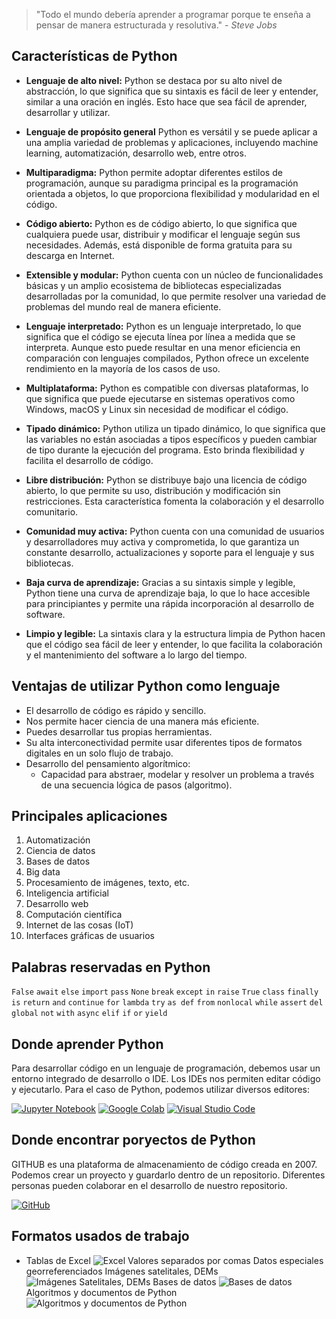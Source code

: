 > "Todo el mundo debería aprender a programar porque te enseña a pensar de manera estructurada y resolutiva." *- Steve Jobs*

## Características de Python

- **Lenguaje de alto nivel:** Python se destaca por su alto nivel de abstracción, lo que significa que su sintaxis es fácil de leer y entender, similar a una oración en inglés. Esto hace que sea fácil de aprender, desarrollar y utilizar.

- **Lenguaje de propósito general** Python es versátil y se puede aplicar a una amplia variedad de problemas y aplicaciones, incluyendo machine learning, automatización, desarrollo web, entre otros.

- **Multiparadigma:** Python permite adoptar diferentes estilos de programación, aunque su paradigma principal es la programación orientada a objetos, lo que proporciona flexibilidad y modularidad en el código.

- **Código abierto:** Python es de código abierto, lo que significa que cualquiera puede usar, distribuir y modificar el lenguaje según sus necesidades. Además, está disponible de forma gratuita para su descarga en Internet.

- **Extensible y modular:** Python cuenta con un núcleo de funcionalidades básicas y un amplio ecosistema de bibliotecas especializadas desarrolladas por la comunidad, lo que permite resolver una variedad de problemas del mundo real de manera eficiente.

- **Lenguaje interpretado:** Python es un lenguaje interpretado, lo que significa que el código se ejecuta línea por línea a medida que se interpreta. Aunque esto puede resultar en una menor eficiencia en comparación con lenguajes compilados, Python ofrece un excelente rendimiento en la mayoría de los casos de uso.

- **Multiplataforma:** Python es compatible con diversas plataformas, lo que significa que puede ejecutarse en sistemas operativos como Windows, macOS y Linux sin necesidad de modificar el código.

- **Tipado dinámico:** Python utiliza un tipado dinámico, lo que significa que las variables no están asociadas a tipos específicos y pueden cambiar de tipo durante la ejecución del programa. Esto brinda flexibilidad y facilita el desarrollo de código.

- **Libre distribución:** Python se distribuye bajo una licencia de código abierto, lo que permite su uso, distribución y modificación sin restricciones. Esta característica fomenta la colaboración y el desarrollo comunitario.

- **Comunidad muy activa:** Python cuenta con una comunidad de usuarios y desarrolladores muy activa y comprometida, lo que garantiza un constante desarrollo, actualizaciones y soporte para el lenguaje y sus bibliotecas.

- **Baja curva de aprendizaje:** Gracias a su sintaxis simple y legible, Python tiene una curva de aprendizaje baja, lo que lo hace accesible para principiantes y permite una rápida incorporación al desarrollo de software.

- **Limpio y legible:** La sintaxis clara y la estructura limpia de Python hacen que el código sea fácil de leer y entender, lo que facilita la colaboración y el mantenimiento del software a lo largo del tiempo.


## Ventajas de utilizar Python como lenguaje
- El desarrollo de código es rápido y sencillo.
- Nos permite hacer ciencia de una manera más eficiente.
- Puedes desarrollar tus propias herramientas.
- Su alta interconectividad permite usar diferentes tipos de formatos digitales en un solo flujo de trabajo.
- Desarrollo del pensamiento algorítmico:
  - Capacidad para abstraer, modelar y resolver un problema a través de una secuencia lógica de pasos (algoritmo).

## Principales aplicaciones
1. Automatización
2. Ciencia de datos
3. Bases de datos
4. Big data
5. Procesamiento de imágenes, texto, etc.
6. Inteligencia artificial
7. Desarrollo web
8. Computación científica
9. Internet de las cosas (IoT)
10. Interfaces gráficas de usuarios

## Palabras reservadas en Python
```False``` ```await``` ```else``` ```import``` ```pass``` ```None``` ```break``` ```except``` ```in``` ```raise``` ```True``` ```class``` ```finally``` ```is``` ```return``` ```and``` ```continue``` ```for``` ```lambda``` ```try``` ```as def``` ```from``` ```nonlocal``` ```while``` ```assert``` ```del``` ```global``` ```not``` ```with``` ```async``` ```elif``` ```if``` ```or``` ```yield```

## Donde aprender Python
Para desarrollar código en un lenguaje de programación, debemos usar un entorno integrado de desarrollo o IDE. Los IDEs nos permiten editar código y ejecutarlo. Para el caso de Python, podemos utilizar diversos editores:

[![Jupyter Notebook](https://img.shields.io/badge/Jupyter%20Notebook-F37626?style=for-the-badge&logo=jupyter&logoColor=white)](https://jupyter.org/)
[![Google Colab](https://img.shields.io/badge/Google%20Colab-F9AB00?style=for-the-badge&logo=google-colab&logoColor=white)](https://colab.research.google.com/)
[![Visual Studio Code](https://img.shields.io/badge/Visual%20Studio%20Code-007ACC?style=for-the-badge&logo=visual-studio-code&logoColor=white)](https://code.visualstudio.com/)

## Donde encontrar poryectos de Python
GITHUB es una plataforma de almacenamiento de código creada en 2007. Podemos crear un proyecto y guardarlo dentro de un repositorio. Diferentes personas pueden colaborar en el desarrollo de nuestro repositorio.

[![GitHub](https://img.shields.io/badge/GitHub-181717?style=for-the-badge&logo=github&logoColor=white)](https://github.com/)

## Formatos usados de trabajo
- Tablas de Excel ![Excel](https://img.shields.io/badge/Excel-217346?style=for-the-badge&logo=microsoft-excel&logoColor=white)
Valores separados por comas
Datos especiales georreferenciados
Imágenes satelitales, DEMs ![Imágenes Satelitales, DEMs](https://img.shields.io/badge/Imágenes%20Satelitales%2C%20DEMs-000000?style=for-the-badge&logo=satellite&logoColor=white)
Bases de datos ![Bases de datos](https://img.shields.io/badge/Bases%20de%20datos-003B57?style=for-the-badge&logo=database&logoColor=white)
Algoritmos y documentos de Python ![Algoritmos y documentos de Python](https://img.shields.io/badge/Python-3776AB?style=for-the-badge&logo=python&logoColor=white)

